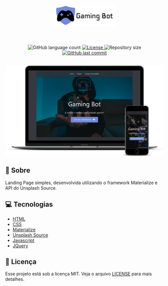 <h1 align="center">
  <img src="logo.png" alt="logo" >
</h1>
<br>
<p align="center">
  <img alt="GitHub language count" src="https://img.shields.io/github/languages/count/martins-rafael/gamingbot?color=7289da">
  <a href="https://opensource.org/licenses/MIT">
    <img alt="License" src="https://img.shields.io/badge/license-MIT-7289da">
  </a>
  <img alt="Repository size" src="https://img.shields.io/github/repo-size/martins-rafael/gamingbot?color=7289da">
  <a href="https://github.com/martins-rafael/gamingbot/commits/master">
    <img alt="GitHub last commit" src="https://img.shields.io/github/last-commit/martins-rafael/gamingbot?color=7289da">
  </a>
</p>

<br>

<div align="center">
  <img src="screenshot.png" alt="screenshot" >
</div>

## :rocket: Sobre

Landing Page simples, desenvolvida utilizando o framework Materialize e API do Unsplash Source.

## :computer: Tecnologias
- [HTML](https://devdocs.io/html/)
- [CSS](https://devdocs.io/css/)
- [Materialize](https://materializecss.com/)
- [Unsplash Source](https://source.unsplash.com/)
- [Javascript](https://devdocs.io/javascript/)
- [JQuery](https://jquery.com/)

## :memo: Licença

Esse projeto está sob a licença MIT. Veja o arquivo [LICENSE](/LICENSE) para mais detalhes.
